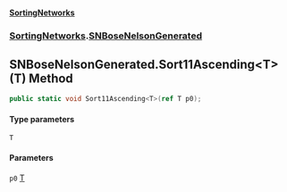 #### [SortingNetworks](./index.md 'index')
### [SortingNetworks](./SortingNetworks.md 'SortingNetworks').[SNBoseNelsonGenerated](./SortingNetworks-SNBoseNelsonGenerated.md 'SortingNetworks.SNBoseNelsonGenerated')
## SNBoseNelsonGenerated.Sort11Ascending&lt;T&gt;(T) Method
```csharp
public static void Sort11Ascending<T>(ref T p0);
```
#### Type parameters
<a name='SortingNetworks-SNBoseNelsonGenerated-Sort11Ascending-T-(T)-T'></a>
`T`  
  
#### Parameters
<a name='SortingNetworks-SNBoseNelsonGenerated-Sort11Ascending-T-(T)-p0'></a>
`p0` [T](#SortingNetworks-SNBoseNelsonGenerated-Sort11Ascending-T-(T)-T 'SortingNetworks.SNBoseNelsonGenerated.Sort11Ascending&lt;T&gt;(T).T')  
  

